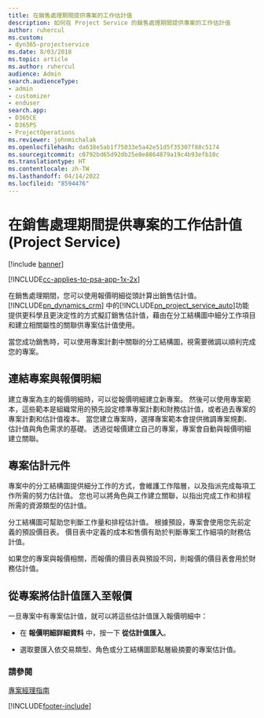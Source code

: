 ```yaml
---
title: 在銷售處理期間提供專案的工作估計值
description: 如何在 Project Service 的銷售處理期間提供專案的工作估計值
author: ruhercul
ms.custom:
- dyn365-projectservice
ms.date: 8/03/2018
ms.topic: article
ms.author: ruhercul
audience: Admin
search.audienceType:
- admin
- customizer
- enduser
search.app:
- D365CE
- D365PS
- ProjectOperations
ms.reviewer: johnmichalak
ms.openlocfilehash: da638e5ab1f75033e5a42e51d5f35307f88c5174
ms.sourcegitcommit: c0792bd65d92db25e0e8864879a19c4b93efb10c
ms.translationtype: HT
ms.contentlocale: zh-TW
ms.lasthandoff: 04/14/2022
ms.locfileid: "8594476"
---
```

# <a name="provide-work-estimates-for-a-project-during-the-sales-process-project-service"></a>在銷售處理期間提供專案的工作估計值 (Project Service)

[!include [banner](../includes/psa-now-project-operations.md)]

[!INCLUDE[cc-applies-to-psa-app-1x-2x](../includes/cc-applies-to-psa-app-1x-2x.md)]

在銷售處理期間，您可以使用報價明細從頭計算出銷售估計值。 [!INCLUDE[pn_dynamics_crm](../includes/pn-dynamics-crm.md)] 中的[!INCLUDE[pn_project_service_auto](../includes/pn-project-service-auto.md)]功能提供更科學且更決定性的方式擬訂銷售估計值，藉由在分工結構圖中細分工作項目和建立相關屬性的關聯供專案估計值使用。  
  
 當您成功銷售時，可以使用專案計劃中關聯的分工結構圖，視需要微調以順利完成您的專案。  
  
## <a name="link-a-project-to-a-quote-line"></a>連結專案與報價明細  
 建立專案為主的報價明細時，可以從報價明細建立新專案。 然後可以使用專案範本，這些範本是組織常用的預先設定標準專案計劃和財務估計值，或者過去專案的專案計劃和估計值複本。 當您建立專案時，選擇專案範本會提供微調專案規劃、估計值與角色需求的基礎。 透過從報價建立自己的專案，專案會自動與報價明細建立關聯。  
  
## <a name="project-estimate-components"></a>專案估計元件  
 專案中的分工結構圖提供細分工作的方式，會維護工作階層，以及指派完成每項工作所需的努力估計值。 您也可以將角色與工作建立關聯，以指出完成工作和排程所需的資源類型的估計值。  
  
 分工結構圖可幫助您判斷工作量和排程估計值。 根據預設，專案會使用您先前定義的預設價目表。 價目表中定義的成本和售價有助於判斷專案工作細項的財務估計值。  
  
 如果您的專案與報價相關，而報價的價目表與預設不同，則報價的價目表會用於財務估計值。  
  
## <a name="import-estimates-from-a-project-into-a-quote"></a>從專案將估計值匯入至報價  
 一旦專案中有專案估計值，就可以將這些估計值匯入報價明細中：  
  
-   在 **報價明細詳細資料** 中，按一下 **從估計值匯入**。 

-   選取要匯入依交易類型、角色或分工結構圖節點層級摘要的專案估計值。  
  
### <a name="see-also"></a>請參閱  
 [專案經理指南](../psa/project-manager-guide.md)


[!INCLUDE[footer-include](../includes/footer-banner.md)]
